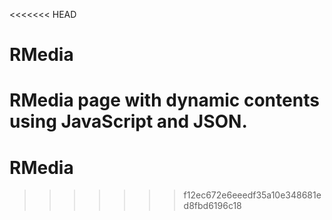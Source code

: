 <<<<<<< HEAD
# RMedia

RMedia page with dynamic contents using JavaScript and JSON.
=======
# RMedia
>>>>>>> f12ec672e6eeedf35a10e348681ed8fbd6196c18
